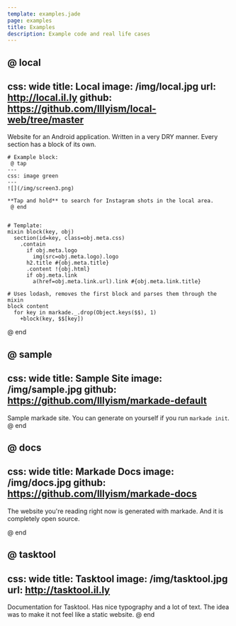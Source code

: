 ```yaml
---
template: examples.jade
page: examples
title: Examples
description: Example code and real life cases
---
```

@ local
---
css: wide
title: Local
image: /img/local.jpg
url: http://local.il.ly
github: https://github.com/Illyism/local-web/tree/master 
---
Website for an Android application. Written in a very DRY manner.
Every section has a block of its own.

```
# Example block:
 @ tap
---
css: image green
---
![](/img/screen3.png)

**Tap and hold** to search for Instagram shots in the local area.
 @ end


# Template:
mixin block(key, obj)
  section(id=key, class=obj.meta.css)
    .contain
      if obj.meta.logo
        img(src=obj.meta.logo).logo
      h2.title #{obj.meta.title}
      .content !{obj.html}
      if obj.meta.link
        a(href=obj.meta.link.url).link #{obj.meta.link.title}

# Uses lodash, removes the first block and parses them through the mixin
block content
  for key in markade._.drop(Object.keys($$), 1)
    +block(key, $$[key])

```

@ end


@ sample
---
css: wide
title: Sample Site
image: /img/sample.jpg
github: https://github.com/Illyism/markade-default
---
Sample markade site. You can generate on yourself if you run `markade init`.
@ end

@ docs
---
css: wide
title: Markade Docs
image: /img/docs.jpg
github: https://github.com/Illyism/markade-docs
---
The website you're reading right now is generated with markade. And it is completely open source.

@ end

@ tasktool
---
css: wide
title: Tasktool
image: /img/tasktool.jpg
url: http://tasktool.il.ly
---
Documentation for Tasktool. Has nice typography and a lot of text. The idea was to make it not feel like a static website.
@ end
